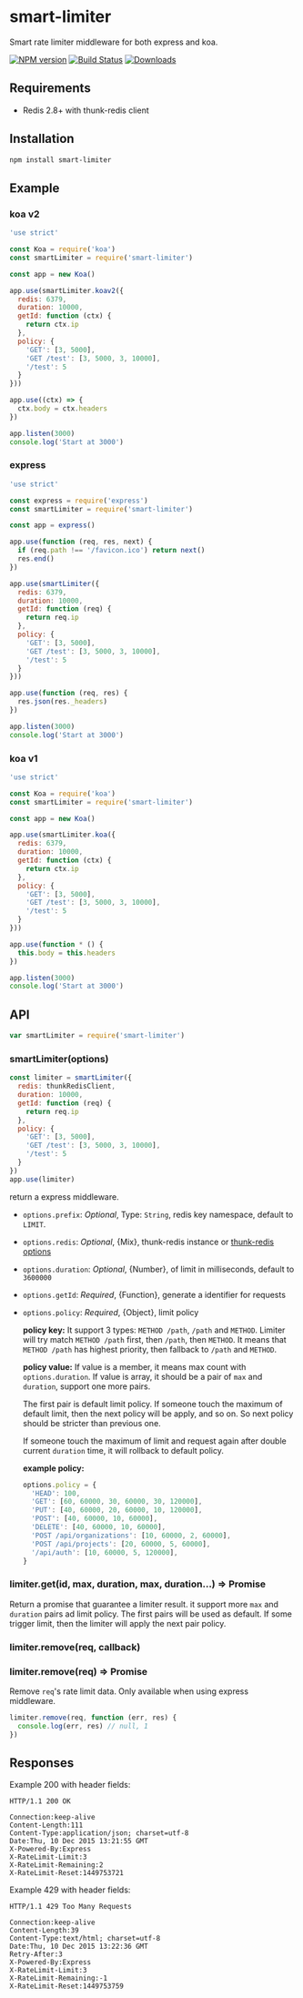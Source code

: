 # smart-limiter

Smart rate limiter middleware for both express and koa.

[![NPM version][npm-image]][npm-url]
[![Build Status][travis-image]][travis-url]
[![Downloads][downloads-image]][downloads-url]

## Requirements

- Redis 2.8+ with thunk-redis client

## Installation

```sh
npm install smart-limiter
```

## Example

### koa v2

```js
'use strict'

const Koa = require('koa')
const smartLimiter = require('smart-limiter')

const app = new Koa()

app.use(smartLimiter.koav2({
  redis: 6379,
  duration: 10000,
  getId: function (ctx) {
    return ctx.ip
  },
  policy: {
    'GET': [3, 5000],
    'GET /test': [3, 5000, 3, 10000],
    '/test': 5
  }
}))

app.use((ctx) => {
  ctx.body = ctx.headers
})

app.listen(3000)
console.log('Start at 3000')
```

### express

```js
'use strict'

const express = require('express')
const smartLimiter = require('smart-limiter')

const app = express()

app.use(function (req, res, next) {
  if (req.path !== '/favicon.ico') return next()
  res.end()
})

app.use(smartLimiter({
  redis: 6379,
  duration: 10000,
  getId: function (req) {
    return req.ip
  },
  policy: {
    'GET': [3, 5000],
    'GET /test': [3, 5000, 3, 10000],
    '/test': 5
  }
}))

app.use(function (req, res) {
  res.json(res._headers)
})

app.listen(3000)
console.log('Start at 3000')
```

### koa v1

```js
'use strict'

const Koa = require('koa')
const smartLimiter = require('smart-limiter')

const app = new Koa()

app.use(smartLimiter.koa({
  redis: 6379,
  duration: 10000,
  getId: function (ctx) {
    return ctx.ip
  },
  policy: {
    'GET': [3, 5000],
    'GET /test': [3, 5000, 3, 10000],
    '/test': 5
  }
}))

app.use(function * () {
  this.body = this.headers
})

app.listen(3000)
console.log('Start at 3000')
```

## API

```js
var smartLimiter = require('smart-limiter')
```

### smartLimiter(options)

```js
const limiter = smartLimiter({
  redis: thunkRedisClient,
  duration: 10000,
  getId: function (req) {
    return req.ip
  },
  policy: {
    'GET': [3, 5000],
    'GET /test': [3, 5000, 3, 10000],
    '/test': 5
  }
})
app.use(limiter)
```

return a express middleware.

- `options.prefix`: *Optional*, Type: `String`, redis key namespace, default to `LIMIT`.
- `options.redis`: *Optional*, {Mix}, thunk-redis instance or [thunk-redis options](https://github.com/thunks/thunk-redis#api-more)
- `options.duration`: *Optional*, {Number}, of limit in milliseconds, default to `3600000`
- `options.getId`: *Required*, {Function}, generate a identifier for requests
- `options.policy`: *Required*, {Object}, limit policy

    **policy key:**
    It support 3 types: `METHOD /path`, `/path` and `METHOD`. Limiter will try match `METHOD /path` first, then `/path`, then `METHOD`. It means that `METHOD /path` has highest priority, then fallback to `/path` and `METHOD`.

    **policy value:**
    If value is a member, it means max count with `options.duration`. If value is array, it should be a pair of `max` and `duration`, support one more pairs.

    The first pair is default limit policy. If someone touch the maximum of default limit,
    then the next policy will be apply, and so on. So next policy should be stricter than previous one.

    If someone touch the maximum of limit and request again after double current `duration` time, it will rollback to default policy.

    **example policy:**
    ```js
    options.policy = {
      'HEAD': 100,
      'GET': [60, 60000, 30, 60000, 30, 120000],
      'PUT': [40, 60000, 20, 60000, 10, 120000],
      'POST': [40, 60000, 10, 60000],
      'DELETE': [40, 60000, 10, 60000],
      'POST /api/organizations': [10, 60000, 2, 60000],
      'POST /api/projects': [20, 60000, 5, 60000],
      '/api/auth': [10, 60000, 5, 120000],
    }
    ```

### limiter.get(id, max, duration, max, duration...) => Promise

Return a promise that guarantee a limiter result. it support more `max` and `duration` pairs ad limit policy. The first pairs will be used as default. If some trigger limit, then the limiter will apply the next pair policy.

### limiter.remove(req, callback)
### limiter.remove(req) => Promise

Remove `req`'s rate limit data. Only available when using express middleware.

```js
limiter.remove(req, function (err, res) {
  console.log(err, res) // null, 1
})
```

## Responses

Example 200 with header fields:

```text
HTTP/1.1 200 OK

Connection:keep-alive
Content-Length:111
Content-Type:application/json; charset=utf-8
Date:Thu, 10 Dec 2015 13:21:55 GMT
X-Powered-By:Express
X-RateLimit-Limit:3
X-RateLimit-Remaining:2
X-RateLimit-Reset:1449753721
```

Example 429 with header fields:

```text
HTTP/1.1 429 Too Many Requests

Connection:keep-alive
Content-Length:39
Content-Type:text/html; charset=utf-8
Date:Thu, 10 Dec 2015 13:22:36 GMT
Retry-After:3
X-Powered-By:Express
X-RateLimit-Limit:3
X-RateLimit-Remaining:-1
X-RateLimit-Reset:1449753759
```

[npm-url]: https://npmjs.org/package/smart-limiter
[npm-image]: http://img.shields.io/npm/v/smart-limiter.svg

[travis-url]: https://travis-ci.org/teambition/smart-limiter
[travis-image]: http://img.shields.io/travis/teambition/smart-limiter.svg

[downloads-url]: https://npmjs.org/package/smart-limiter
[downloads-image]: http://img.shields.io/npm/dm/smart-limiter.svg?style=flat-square
